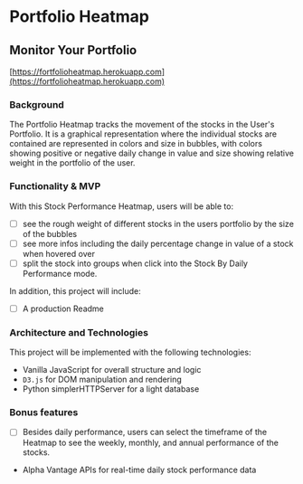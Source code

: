 # Portfolio Heatmap

## Monitor Your Portfolio
[https://fortfolioheatmap.herokuapp.com](https://fortfolioheatmap.herokuapp.com)

### Background

The Portfolio Heatmap tracks the movement of the stocks in the User's Portfolio. It is a graphical representation where the individual stocks are contained are represented in colors and size in bubbles, with colors showing positive or negative daily change in value and size showing relative weight in the portfolio of the user.

### Functionality & MVP  

With this Stock Performance Heatmap, users will be able to:

- [ ] see the rough weight of different stocks in the users portfolio by the size of the bubbles
- [ ] see more infos including the daily percentage change in value of a stock when hovered over
- [ ] split the stock into groups when click into the Stock By Daily Performance mode.

In addition, this project will include:

- [ ] A production Readme

### Architecture and Technologies

This project will be implemented with the following technologies:

- Vanilla JavaScript for overall structure and logic
- `D3.js` for DOM manipulation and rendering
- Python simplerHTTPServer for a light database


### Bonus features
- [ ] Besides daily performance, users can select the timeframe of the Heatmap to see the weekly, monthly, and annual performance of the stocks.

- Alpha Vantage APIs for real-time daily stock performance data
